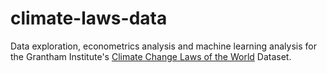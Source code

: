 # climate-laws-data

Data exploration, econometrics analysis and machine learning analysis for the Grantham Institute's [Climate Change Laws of the World](https://climate-laws.org/) Dataset.
